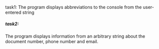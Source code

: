 task1: The program displays abbreviations to the console from the user-entered string
<h5>task2:</h5> The program displays information from an arbitrary string about the document number, phone number and email.
